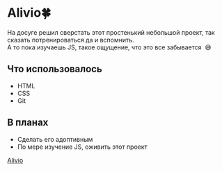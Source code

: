 # Alivio:four_leaf_clover:
На досуге решил сверстать этот простенький небольшой проект, так сказать потренироваться да и вспомнить.\
А то пока изучаешь JS, такое ощущение, что это все забывается  :sweat_smile:

## Что использовалось
* HTML
* CSS
* Git 

## В планах
* Сделать его адоптивным 
* По мере изучение JS, оживить этот проект


[Alivio](https://pavelbarashkov.github.io/Aivio/)

